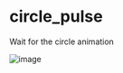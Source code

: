 # circle_pulse

Wait for the circle animation

![image](https://github.com/nataliawalk/circle_pulse/assets/144123296/fde929ae-9ecd-46a8-9127-b47db9d66a3f)
